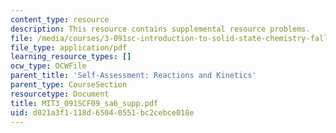```yaml
---
content_type: resource
description: This resource contains supplemental resource problems.
file: /media/courses/3-091sc-introduction-to-solid-state-chemistry-fall-2010/d021a3f1118d65040551bc2cebce018e_MIT3_091SCF09_sa6_supp.pdf
file_type: application/pdf
learning_resource_types: []
ocw_type: OCWFile
parent_title: 'Self-Assessment: Reactions and Kinetics'
parent_type: CourseSection
resourcetype: Document
title: MIT3_091SCF09_sa6_supp.pdf
uid: d021a3f1-118d-6504-0551-bc2cebce018e
---
```

